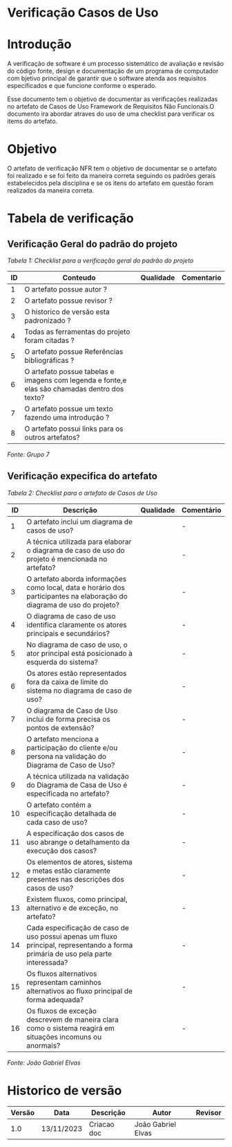 # Verificação Casos de Uso

# Introdução
A verificação de software é um processo sistemático de avaliação e revisão do código fonte, design e documentação de um programa de computador com bjetivo principal de garantir que o software atenda aos requisitos especificados e que funcione conforme o esperado. 

Esse documento tem o objetivo de documentar as verificações realizadas no artefato de Casos de Uso Framework de Requisitos Não Funcionais.O documento ira abordar atraves do uso de uma checklist para verificar os items do artefato.

# Objetivo

O artefato de verificação NFR tem o objetivo de documentar se o artefato foi realizado e se foi feito da maneira correta seguindo os padrões gerais estabelecidos pela disciplina e se os itens do artefato em questão foram realizados da maneira correta.

# Tabela de verificação

## Verificação Geral do padrão do projeto

*Tabela 1: Checklist para a verificação geral do padrão do projeto*

| ID | Conteudo                                                                                      | Qualidade | Comentario |
|----|-----------------------------------------------------------------------------------------------|-----------|------------|
| 1  | O artefato possue autor ?                                                                     |           |            |
| 2  | O artefato possue revisor ?                                                                   |           |            |
| 3  | O historico de versão esta padronizado ?                                                      |           |            |
| 4  | Todas as ferramentas do projeto foram citadas ?                                               |           |            |
| 5  | O artefato possue Referências bibliográficas ?                                                |           |            |
| 6  | O artefato possue tabelas e imagens com legenda e fonte,e elas são chamadas dentro dos texto? |           |            |
| 7  | O artefato possue um texto fazendo uma introdução ?                                           |           |            |
| 8  | O artefato possui links para os outros artefatos?                                             |           |            |

*Fonte: Grupo 7*

## Verificação expecifica do artefato

*Tabela 2: Checklist para o artefato de Casos de Uso*

| ID | Descrição | Qualidade | Comentário |
|----|-----------|-----------|------------|
| 1  | O artefato inclui um diagrama de casos de uso? | | - |
| 2  | A técnica utilizada para elaborar o diagrama de caso de uso do projeto é mencionada no artefato? | | - |
| 3  | O artefato aborda informações como local, data e horário dos participantes na elaboração do diagrama de uso do projeto? | | - |
| 4  | O diagrama de caso de uso identifica claramente os atores principais e secundários? | | - |
| 5  | No diagrama de caso de uso, o ator principal está posicionado à esquerda do sistema? | | - |
| 6  | Os atores estão representados fora da caixa de limite do sistema no diagrama de caso de uso? | | - |
| 7  | O diagrama de Caso de Uso inclui de forma precisa os pontos de extensão? | | - |
| 8  | O artefato menciona a participação do cliente e/ou persona na validação do Diagrama de Caso de Uso? | | - |
| 9  | A técnica utilizada na validação do Diagrama de Casa de Uso é especificada no artefato? | | - |
| 10 | O artefato contém a especificação detalhada de cada caso de uso? | | - |
| 11 | A especificação dos casos de uso abrange o detalhamento da execução dos casos? | | - |
| 12 | Os elementos de atores, sistema e metas estão claramente presentes nas descrições dos casos de uso? | | - |
| 13 | Existem fluxos, como principal, alternativo e de exceção, no artefato? | | - |
| 14 | Cada especificação de caso de uso possui apenas um fluxo principal, representando a forma primária de uso pela parte interessada? | | - |
| 15 | Os fluxos alternativos representam caminhos alternativos ao fluxo principal de forma adequada? | | - |
| 16 | Os fluxos de exceção descrevem de maneira clara como o sistema reagirá em situações incomuns ou anormais? | | - |

*Fonte: João Gabriel Elvas*

# Historico de versão

| Versão | Data       | Descrição   | Autor               | Revisor |
|--------|------------|-------------|---------------------|---------|
| 1.0    | 13/11/2023 | Criacao doc | João Gabriel Elvas  |         |
